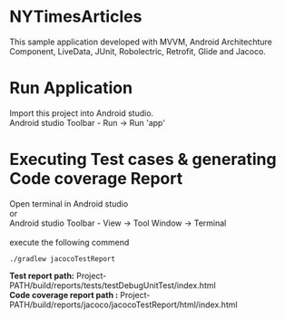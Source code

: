 # NYTimesArticles
This sample application developed with MVVM, Android Architechture Component, LiveData, JUnit, Robolectric, Retrofit, Glide and Jacoco.

# Run Application
Import this project into Android studio. <br>
Android studio Toolbar - Run -> Run 'app'

# Executing Test cases & generating Code coverage Report
Open terminal in Android studio <br>
or <br>
Android studio Toolbar - View -> Tool Window -> Terminal 
<br><br>
execute the following commend

`./gradlew jacocoTestReport`

**Test report path:** Project-PATH/build/reports/tests/testDebugUnitTest/index.html <br>
**Code coverage report path :** Project-PATH/build/reports/jacoco/jacocoTestReport/html/index.html
